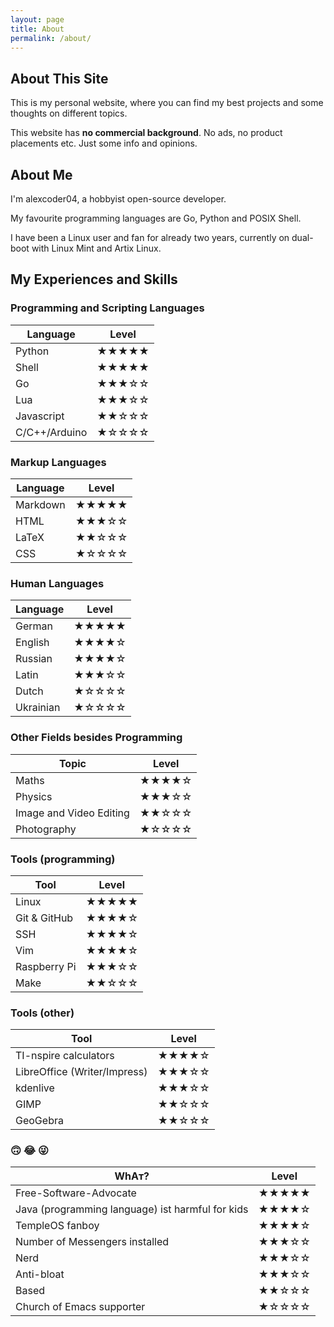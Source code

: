 ```yaml
---
layout: page
title: About
permalink: /about/
---
```


## About This Site

This is my personal website, where you can find my best projects and some
thoughts on different topics.

This website has **no commercial background**. No ads, no product placements etc.
Just some info and opinions.

## About Me

I'm alexcoder04, a hobbyist open-source developer.

My favourite programming languages are Go, Python and POSIX Shell.

I have been a Linux user and fan for already two years, currently on dual-boot
with Linux Mint and Artix Linux.

## My Experiences and Skills

### Programming and Scripting Languages

|Language|Level|
|---|---|
|Python|&#9733;&#9733;&#9733;&#9733;&#9733;|
|Shell|&#9733;&#9733;&#9733;&#9733;&#9733;|
|Go|&#9733;&#9733;&#9733;&#9734;&#9734;|
|Lua|&#9733;&#9733;&#9733;&#9734;&#9734;|
|Javascript|&#9733;&#9733;&#9734;&#9734;&#9734;|
|C/C++/Arduino|&#9733;&#9734;&#9734;&#9734;&#9734;|

### Markup Languages

|Language|Level|
|---|---|
|Markdown|&#9733;&#9733;&#9733;&#9733;&#9733;|
|HTML|&#9733;&#9733;&#9733;&#9734;&#9734;|
|LaTeX|&#9733;&#9733;&#9734;&#9734;&#9734;|
|CSS|&#9733;&#9734;&#9734;&#9734;&#9734;|

### Human Languages

|Language|Level|
|---|---|
|German|&#9733;&#9733;&#9733;&#9733;&#9733;|
|English|&#9733;&#9733;&#9733;&#9733;&#9734;|
|Russian|&#9733;&#9733;&#9733;&#9733;&#9734;|
|Latin|&#9733;&#9733;&#9733;&#9734;&#9734;|
|Dutch|&#9733;&#9734;&#9734;&#9734;&#9734;|
|Ukrainian|&#9733;&#9734;&#9734;&#9734;&#9734;|

### Other Fields besides Programming

|Topic|Level|
|---|---|
|Maths|&#9733;&#9733;&#9733;&#9733;&#9734;|
|Physics|&#9733;&#9733;&#9733;&#9734;&#9734;|
|Image and Video Editing|&#9733;&#9733;&#9734;&#9734;&#9734;|
|Photography|&#9733;&#9734;&#9734;&#9734;&#9734;|

### Tools (programming)

|Tool|Level|
|---|---|
|Linux|&#9733;&#9733;&#9733;&#9733;&#9733;|
|Git & GitHub|&#9733;&#9733;&#9733;&#9733;&#9734;|
|SSH|&#9733;&#9733;&#9733;&#9733;&#9734;|
|Vim|&#9733;&#9733;&#9733;&#9733;&#9734;|
|Raspberry Pi|&#9733;&#9733;&#9733;&#9734;&#9734;|
|Make|&#9733;&#9733;&#9734;&#9734;&#9734;|

### Tools (other)

|Tool|Level|
|---|---|
|TI-nspire calculators|&#9733;&#9733;&#9733;&#9733;&#9734;|
|LibreOffice (Writer/Impress)|&#9733;&#9733;&#9733;&#9734;&#9734;|
|kdenlive|&#9733;&#9733;&#9733;&#9734;&#9734;|
|GIMP|&#9733;&#9733;&#9734;&#9734;&#9734;|
|GeoGebra|&#9733;&#9733;&#9734;&#9734;&#9734;|

### &#128579; &#128514; &#128540;

|WhAт?|Level|
|---|---|
|Free-Software-Advocate|&#9733;&#9733;&#9733;&#9733;&#9733;|
|Java (programming language) ist harmful for kids|&#9733;&#9733;&#9733;&#9733;&#9734;|
|TempleOS fanboy|&#9733;&#9733;&#9733;&#9733;&#9734;|
|Number of Messengers installed|&#9733;&#9733;&#9733;&#9734;&#9734;|
|Nerd|&#9733;&#9733;&#9733;&#9734;&#9734;|
|Anti-bloat|&#9733;&#9733;&#9733;&#9734;&#9734;|
|Based|&#9733;&#9733;&#9734;&#9734;&#9734;|
|Church of Emacs supporter|&#9733;&#9734;&#9734;&#9734;&#9734;|
